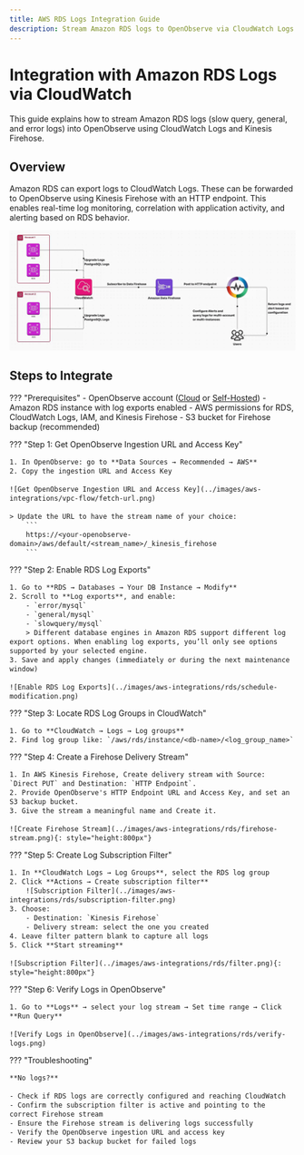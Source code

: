 ```yaml
---
title: AWS RDS Logs Integration Guide
description: Stream Amazon RDS logs to OpenObserve via CloudWatch Logs and Kinesis Firehose for real-time database monitoring.
---
```


# Integration with Amazon RDS Logs via CloudWatch

This guide explains how to stream Amazon RDS logs (slow query, general, and error logs) into OpenObserve using CloudWatch Logs and Kinesis Firehose.

## Overview

Amazon RDS can export logs to CloudWatch Logs. These can be forwarded to OpenObserve using Kinesis Firehose with an HTTP endpoint. This enables real-time log monitoring, correlation with application activity, and alerting based on RDS behavior.

![Amazon RDS Logs to Openobserve via CloudWatch](../images/aws-integrations/rds/architecture.png)

## Steps to Integrate

??? "Prerequisites"
    - OpenObserve account ([Cloud](https://cloud.openobserve.ai/web/) or [Self-Hosted](../../../getting-started/#self-hosted-installation))
    - Amazon RDS instance with log exports enabled
    - AWS permissions for RDS, CloudWatch Logs, IAM, and Kinesis Firehose
    - S3 bucket for Firehose backup (recommended)

??? "Step 1: Get OpenObserve Ingestion URL and Access Key"

    1. In OpenObserve: go to **Data Sources → Recommended → AWS**
    2. Copy the ingestion URL and Access Key

    ![Get OpenObserve Ingestion URL and Access Key](../images/aws-integrations/vpc-flow/fetch-url.png)
    
    > Update the URL to have the stream name of your choice:
        ```
        https://<your-openobserve-domain>/aws/default/<stream_name>/_kinesis_firehose
        ```

??? "Step 2: Enable RDS Log Exports"

    1. Go to **RDS → Databases → Your DB Instance → Modify**
    2. Scroll to **Log exports**, and enable:
        - `error/mysql`
        - `general/mysql`
        - `slowquery/mysql`
        > Different database engines in Amazon RDS support different log export options. When enabling log exports, you’ll only see options supported by your selected engine.
    3. Save and apply changes (immediately or during the next maintenance window)

    ![Enable RDS Log Exports](../images/aws-integrations/rds/schedule-modification.png)

??? "Step 3: Locate RDS Log Groups in CloudWatch"

    1. Go to **CloudWatch → Logs → Log groups**
    2. Find log group like: `/aws/rds/instance/<db-name>/<log_group_name>`

??? "Step 4: Create a Firehose Delivery Stream"

    1. In AWS Kinesis Firehose, Create delivery stream with Source: `Direct PUT` and Destination: `HTTP Endpoint`.
    2. Provide OpenObserve's HTTP Endpoint URL and Access Key, and set an S3 backup bucket.
    3. Give the stream a meaningful name and Create it.

    ![Create Firehose Stream](../images/aws-integrations/rds/firehose-stream.png){: style="height:800px"}

??? "Step 5: Create Log Subscription Filter"

    1. In **CloudWatch Logs → Log Groups**, select the RDS log group
    2. Click **Actions → Create subscription filter**
        ![Subscription Filter](../images/aws-integrations/rds/subscription-filter.png)
    3. Choose:
        - Destination: `Kinesis Firehose`
        - Delivery stream: select the one you created
    4. Leave filter pattern blank to capture all logs
    5. Click **Start streaming**

    ![Subscription Filter](../images/aws-integrations/rds/filter.png){: style="height:800px"}

??? "Step 6: Verify Logs in OpenObserve"

    1. Go to **Logs** → select your log stream → Set time range → Click **Run Query**

    ![Verify Logs in OpenObserve](../images/aws-integrations/rds/verify-logs.png)

??? "Troubleshooting"

    **No logs?**
    
    - Check if RDS logs are correctly configured and reaching CloudWatch
    - Confirm the subscription filter is active and pointing to the correct Firehose stream
    - Ensure the Firehose stream is delivering logs successfully
    - Verify the OpenObserve ingestion URL and access key
    - Review your S3 backup bucket for failed logs
